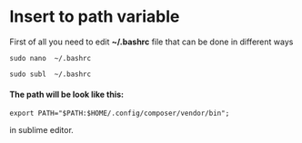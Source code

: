 # Insert to path variable

First of all you need to edit **~/.bashrc** file that can be done  in different ways


```
sudo nano  ~/.bashrc
```


```
sudo subl  ~/.bashrc
```

#### The path will be look like this:
```
export PATH="$PATH:$HOME/.config/composer/vendor/bin";
```
in sublime editor.
